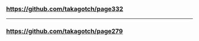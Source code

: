 ### https://github.com/takagotch/page332
---
### https://github.com/takagotch/page279

```
```

```
```

```
```


